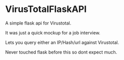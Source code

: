 # VirusTotalFlaskAPI
A simple flask api for Virustotal. 

It was just a quick mockup for a job interview.

Lets you query either an IP/Hash/url against Virustotal.  

Never touched flask before this so dont expect much.